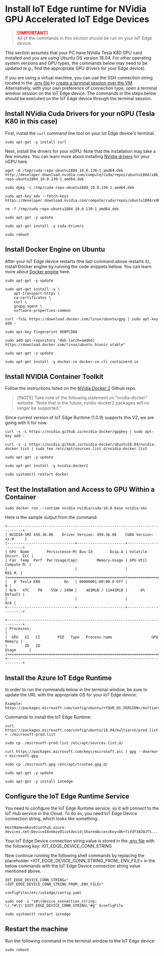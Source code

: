 # Install IoT Edge runtime for NVidia GPU Accelerated IoT Edge Devices

> <span style="color:red; font-weight:bold"> [!IMPORTANT] </span>  
> All of the commands in this section should be run on your IoT Edge device.

This section assumes that your PC have NVidia Tesla K80 GPU card installed and you are using Ubuntu OS version 18.04. For other operating system versions and GPU types, the commands below may need to be updated (e.g., find the appropriate GPU drivers for your Edge device).

If you are using a virtual machine, you can use the SSH connection string located in the [.env file](.env) to [create a terminal session over the VM](https://docs.microsoft.com/en-us/azure/virtual-machines/linux/mac-create-ssh-keys#ssh-into-your-vm). Alternatively, with your own preference of connection type, open a terminal window session on the IoT Edge device. The commands in the steps below should be executed on the IoT Edge device through the terminal session.

## Install NVidia Cuda Drivers for your nGPU (Tesla K80 in this case)
First, install the `curl` command line tool on your Iot Edge device's terminal.

```shell
sudo apt-get -y install curl
```

Next, install the drivers for your nGPU. Note that the installation may take a few minutes. You can learn more about installing [NVidia drivers](https://docs.microsoft.com/en-us/azure/virtual-machines/linux/n-series-driver-setup) for your nGPU here.


```shell
wget -O /tmp/cuda-repo-ubuntu1804_10.0.130-1_amd64.deb http://developer.download.nvidia.com/compute/cuda/repos/ubuntu1804/x86_64/cuda-repo-ubuntu1804_10.0.130-1_amd64.deb 

sudo dpkg -i /tmp/cuda-repo-ubuntu1804_10.0.130-1_amd64.deb

sudo apt-key adv --fetch-keys https://developer.download.nvidia.com/compute/cuda/repos/ubuntu1804/x86_64/7fa2af80.pub 

rm -f /tmp/cuda-repo-ubuntu1804_10.0.130-1_amd64.deb

sudo apt-get -y update

sudo apt-get install -y cuda-drivers

sudo reboot
```

## Install Docker Engine on Ubuntu
After your IoT Edge device restarts (the last command above restarts it), install Docker engine by running the code snippets bellow. You can learn more about [Docker engine](https://docs.docker.com/engine/install/ubuntu/) here.

```shell
sudo apt-get -y update

sudo apt-get install -y \
    apt-transport-https \
    ca-certificates \
    curl \
    gnupg-agent \
    software-properties-common

curl -fsSL https://download.docker.com/linux/ubuntu/gpg | sudo apt-key add -

sudo apt-key fingerprint 0EBFCD88

sudo add-apt-repository "deb [arch=amd64] https://download.docker.com/linux/ubuntu bionic stable"

sudo apt-get -y update

sudo apt-get install -y docker-ce docker-ce-cli containerd.io
```

## Install NVIDIA Container Toolkit
Follow the instructions listed on the [NVidia Docker 2](https://github.com/NVIDIA/nvidia-docker#upgrading-with-nvidia-docker2-deprecated) Github repo.

> <span>[!NOTE]</span>
> Take note of the following statement on "nvidia-docker" website:
> "Note that in the future, nvidia-docker2 packages will no longer be supported."

Since current version of IoT Edge Runtime (1.0.9) supports this V2, we are going with it for now.

```shell
curl -s -L https://nvidia.github.io/nvidia-docker/gpgkey | sudo apt-key add -

curl -s -L https://nvidia.github.io/nvidia-docker/ubuntu18.04/nvidia-docker.list | sudo tee /etc/apt/sources.list.d/nvidia-docker.list

sudo apt-get -y update

sudo apt-get install -y nvidia-docker2

sudo systemctl restart docker
```

## Test the Installation and Access to GPU Within a Container
<!-- # sudo docker run --gpus all nvidia/cuda:10.0-base nvidia-smi -->
```shell
sudo docker run --runtime nvidia nvidia/cuda:10.0-base nvidia-smi
```
Here is the sample output from the command:
```
+-----------------------------------------------------------------------------+ 
| NVIDIA-SMI 450.36.06    Driver Version: 450.36.06    CUDA Version: xx.0     | 
|-------------------------------+----------------------+----------------------+ 
| GPU  Name        Persistence-M| Bus-Id        Disp.A | Volatile Uncorr. ECC | 
| Fan  Temp  Perf  Pwr:Usage/Cap|         Memory-Usage | GPU-Util  Compute M. | 
|                               |                      |               MIG M. | 
|===============================+======================+======================| 
|   0  Tesla K80           On   | 00000001:00:00.0 Off |                    0 | 
| N/A   47C    P0    55W / 149W |    482MiB / 11441MiB |      0%      Default | 
|                               |                      |                  N/A | 
+-------------------------------+----------------------+----------------------+ 

+-----------------------------------------------------------------------------+ 
| Processes:                                                                  | 
|  GPU   GI   CI        PID   Type   Process name                  GPU Memory | 
|        ID   ID                                                   Usage      | 
|=============================================================================| 
+-----------------------------------------------------------------------------+ 
```
## Install the Azure IoT Edge Runtime
In order to run the commands below in the terminal window, be sure to update the URL with the appropriate OS for your IoT Edge device:  

```
Example:
https://packages.microsoft.com/config/ubuntu/<YOUR_OS_VERSION>/multiarch/prod.list
```

Commands to install the IoT Edge Runtime:

```shell
curl https://packages.microsoft.com/config/ubuntu/18.04/multiarch/prod.list > ./microsoft-prod.list

sudo cp ./microsoft-prod.list /etc/apt/sources.list.d/

curl https://packages.microsoft.com/keys/microsoft.asc | gpg --dearmor > microsoft.gpg

sudo cp ./microsoft.gpg /etc/apt/trusted.gpg.d/

sudo apt-get -y update

sudo apt-get -y install iotedge
```

## Configure the IoT Edge Runtime Service
You need to configure the IoT Edge Runtime service, so it will connect to the IoT Hub service in the Cloud. To do so, you need IoT Edge Device connection string, which looks like something:  

```
HostName=mkov01iothub.azure-devices.net;DeviceId=mkov01iotdevid;SharedAccessKey=QK+TiYdf1WJQJf5..........oczt1S634yI=  
```  

Your IoT Edge Device connection string value is stored in the [.env file](.env) with the following key: IOT_EDGE_DEVICE_CONN_STRING   

Now continue running the following shell commands by replacing the placeholder <IOT_EDGE_DEVICE_CONN_STRING_FROM_.ENV_FILE> in the below commands with the IoT Edge Device connection string value mentioned above.

```shell
IOT_EDGE_DEVICE_CONN_STRING="<IOT_EDGE_DEVICE_CONN_STRING_FROM_.ENV_FILE>"

configFile=/etc/iotedge/config.yaml

sudo sed -i "s#\(device_connection_string: \).*#\1\'$IOT_EDGE_DEVICE_CONN_STRING\'#g" $configFile

sudo systemctl restart iotedge
```  

## Restart the machine
Run the following command in the terminal window to the IoT Edge device:

```shell
sudo reboot
```
